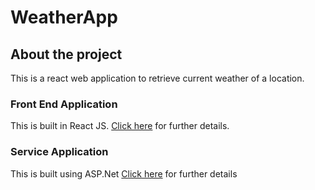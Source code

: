 # WeatherApp

## About the project

This is a react web application to retrieve current weather of a location.

### Front End Application

This is built in React JS. [Click here](https://github.com/meenu-philip/WeatherApp/tree/main/weather-app-frontEnd) for further details.

### Service Application

This is built using ASP.Net [Click here](https://github.com/meenu-philip/WeatherApp/tree/main/weather-app-backend) for further details
